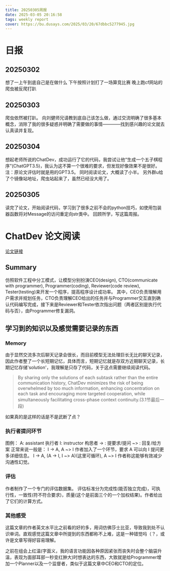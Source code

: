 ```yaml
---
title: 20250305周报
date: 2025-03-05 20:16:58
tags: weekly report
cover: https://bu.dusays.com/2025/03/20/67dbbc5277945.jpg
---
```


# 日报 
## 20250302
想了一上午到底自己是在做什么
下午按照计划打了一场算竞比赛
晚上跑cf网站的爬虫被反爬打趴
## 20250303
爬虫依然被打趴。
向刘健师兄请教到底自己该怎么做，通过交流明确了很多基本概念，消除了我的很多疑惑并明确了需要做的事情————找到感兴趣的论文就去认真读并复现。
## 20250304
想起老师所说的ChatDev，成功运行了它的代码，我尝试让他“生成一个五子棋程序”(ChatGPT3.5)，我认为这不算一个很难的要求，但发现好像效果不是很好。
注：原论文评估时就是用的GPT3.5。
同时阅读论文，大概读了小半。
另外群u给了个镜像站地址，爬虫站起来了，虽然已经没大用了。
## 20250305
读完了论文，开始阅读代码，学习到了很多之前不会的python技巧，如使用包装器函数将对Message的访问重定向str类中。
回顾所学，写这篇周报。

# ChatDev 论文阅读
[论文链接](https://arxiv.org/abs/2307.07924)
## Summary
仿照软件工程中分工模式，让模型分别扮演CEO(design), CTO(communicate with programmer), Programmer(coding), Reviewer(code review), Tester(testing)来开发一个程序，提高程序设计成功率。
其中，CEO负责理解用户需求并规划任务，CTO负责理解CEO给出的任务并与Programmer交互直到确认代码编写完成，接下来是Reviewer和Tester依次指出问题（两者区别是执行代码与否），由Programmer修复漏洞。
## 学习到的知识以及感觉需要记录的东西
### Memory
由于显然交流多次后聊天记录会很长，而目前模型无法处理巨长无比的聊天记录，因此作者整了一个长短期记忆，具体而言，短期记忆就是存双方近期聊天记录，长期记忆存储'solution'，我理解是只存了代码，关于这点需要继续阅读代码。

> By sharing only the solutions of each subtask
rather than the entire communication history, ChatDev minimizes the risk of being overwhelmed by
too much information, enhancing concentration on
each task and encouraging more targeted cooperation, while simultaneously facilitating cross-phase
context continuity.(3.1节最后一段)

如果真的是这样的话是不是武断了点？
### 执行者提问环节
图例：
A: assistant 执行者
I: instructor 构思者
-> : 提要求/提问
~> : 回复/给方案
正常来说一般是：
I -> A, A ~> I
作者加入了一个环节，要求 A 可以向 I 提问更多详细信息。
I -> A, (A -> I, I ~> A)(这里可循环), A ~> I
作者称这能够有效减少沟通性幻觉。
### 评估
作者制作了一个专门的评估数据集。
评估标准分为完成性(能否独立完成)，可执行性，一致性(符不符合要求)，质量(这个是前面三个的一个加权结果)。作者给出了它们的计算方式。


### 其他感受
这篇文章的作者英文水平比之前看的好的多，用词仿佛莎士比亚，导致我到处不认识单词。直观感觉这篇文章中所提到的东西都称不上难，这是一种错觉吗（？，或许是文章写得好容易理解。

之前在组会上红温(字面义，我的语言功能因各种原因紧张而丧失时会整个脑袋升温，表现为面部耳部一秒变红肿大)时想表达的东西，大致就是给Programmer增加一个Planner以及一个监督者，类似于这篇文章中CEO和CTO的定位。

